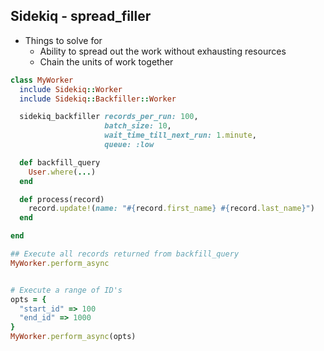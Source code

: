 ## Sidekiq - spread_filler

* Things to solve for
  * Ability to spread out the work without exhausting resources
  * Chain the units of work together


```ruby
class MyWorker
  include Sidekiq::Worker
  include Sidekiq::Backfiller::Worker

  sidekiq_backfiller records_per_run: 100,
                     batch_size: 10,
                     wait_time_till_next_run: 1.minute,
                     queue: :low

  def backfill_query
    User.where(...)
  end

  def process(record)
    record.update!(name: "#{record.first_name} #{record.last_name}")
  end

end

## Execute all records returned from backfill_query
MyWorker.perform_async


# Execute a range of ID's
opts = {
  "start_id" => 100
  "end_id" => 1000
}
MyWorker.perform_async(opts)
```
